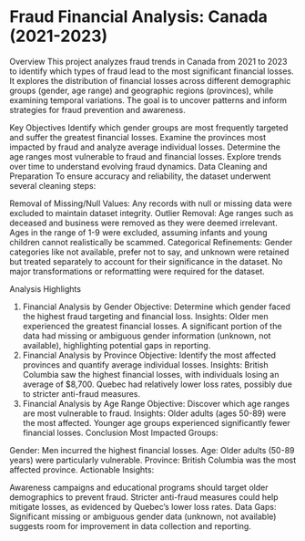 # Fraud Financial Analysis: Canada (2021-2023)

Overview
This project analyzes fraud trends in Canada from 2021 to 2023 to identify which types of fraud lead to the most significant financial losses. It explores the distribution of financial losses across different demographic groups (gender, age range) and geographic regions (provinces), while examining temporal variations. The goal is to uncover patterns and inform strategies for fraud prevention and awareness.

Key Objectives
Identify which gender groups are most frequently targeted and suffer the greatest financial losses.
Examine the provinces most impacted by fraud and analyze average individual losses.
Determine the age ranges most vulnerable to fraud and financial losses.
Explore trends over time to understand evolving fraud dynamics.
Data Cleaning and Preparation
To ensure accuracy and reliability, the dataset underwent several cleaning steps:

Removal of Missing/Null Values: Any records with null or missing data were excluded to maintain dataset integrity.
Outlier Removal:
Age ranges such as deceased and business were removed as they were deemed irrelevant.
Ages in the range of 1-9 were excluded, assuming infants and young children cannot realistically be scammed.
Categorical Refinements:
Gender categories like not available, prefer not to say, and unknown were retained but treated separately to account for their significance in the dataset.
No major transformations or reformatting were required for the dataset.

Analysis Highlights
1. Financial Analysis by Gender
Objective: Determine which gender faced the highest fraud targeting and financial loss.
Insights:
Older men experienced the greatest financial losses.
A significant portion of the data had missing or ambiguous gender information (unknown, not available), highlighting potential gaps in reporting.
2. Financial Analysis by Province
Objective: Identify the most affected provinces and quantify average individual losses.
Insights:
British Columbia saw the highest financial losses, with individuals losing an average of $8,700.
Quebec had relatively lower loss rates, possibly due to stricter anti-fraud measures.
3. Financial Analysis by Age Range
Objective: Discover which age ranges are most vulnerable to fraud.
Insights:
Older adults (ages 50-89) were the most affected.
Younger age groups experienced significantly fewer financial losses.
Conclusion
Most Impacted Groups:

Gender: Men incurred the highest financial losses.
Age: Older adults (50-89 years) were particularly vulnerable.
Province: British Columbia was the most affected province.
Actionable Insights:

Awareness campaigns and educational programs should target older demographics to prevent fraud.
Stricter anti-fraud measures could help mitigate losses, as evidenced by Quebec’s lower loss rates.
Data Gaps:
Significant missing or ambiguous gender data (unknown, not available) suggests room for improvement in data collection and reporting.
